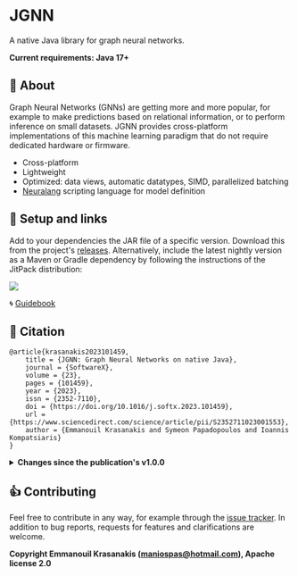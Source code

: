 # JGNN 

A native Java library for graph neural networks.

**Current requirements: Java 17+**

## :dart: About

Graph Neural Networks (GNNs) are getting more and more popular, for example to
make predictions based on relational information, or to perform inference
on small datasets. JGNN provides cross-platform implementations of this machine
learning paradigm that do not require dedicated hardware or firmware.

* Cross-platform
* Lightweight
* Optimized: data views, automatic datatypes, SIMD, parallelized batching
* [Neuralang](tutorials/Neuralang.md) scripting language for model definition

## :rocket: Setup and links

Add to your dependencies the JAR file of a specific version. Download this
from the project's [releases](https://github.com/MKLab-ITI/JGNN/releases).
Alternatively, include the latest nightly version as a Maven or Gradle dependency 
by following the instructions of the JitPack distribution:

[![](https://jitpack.io/v/MKLab-ITI/JGNN.svg)](https://jitpack.io/#MKLab-ITI/JGNN)


:cyclone: [Guidebook](https://mklab-iti.github.io/JGNN/)


## :notebook: Citation

```
@article{krasanakis2023101459,
	title = {JGNN: Graph Neural Networks on native Java},
	journal = {SoftwareX},
	volume = {23},
	pages = {101459},
	year = {2023},
	issn = {2352-7110},
	doi = {https://doi.org/10.1016/j.softx.2023.101459},
	url = {https://www.sciencedirect.com/science/article/pii/S2352711023001553},
	author = {Emmanouil Krasanakis and Symeon Papadopoulos and Ioannis Kompatsiaris}
}
```

<details>
<summary> <b>Changes since the publication's v1.0.0</b> </summary>

* Introduced [Neuralang](tutorials/Neuralang.md)
* Autosized parameteters
* Up to 30% less memory 
* Up to 80% less running time
* Renamed `GCNBuilder` to `FastBuilder`
* Neighbor attention and message passing
* Sort pooling and graph classification

</details>


## :thumbsup: Contributing

Feel free to contribute in any way, for example through the [issue tracker](https://github.com/MKLab-ITI/JGNN/issues). In addition to bug reports, 
requests for features and clarifications are welcome.

**Copyright Emmanouil Krasanakis (maniospas@hotmail.com), Apache license 2.0** 
 